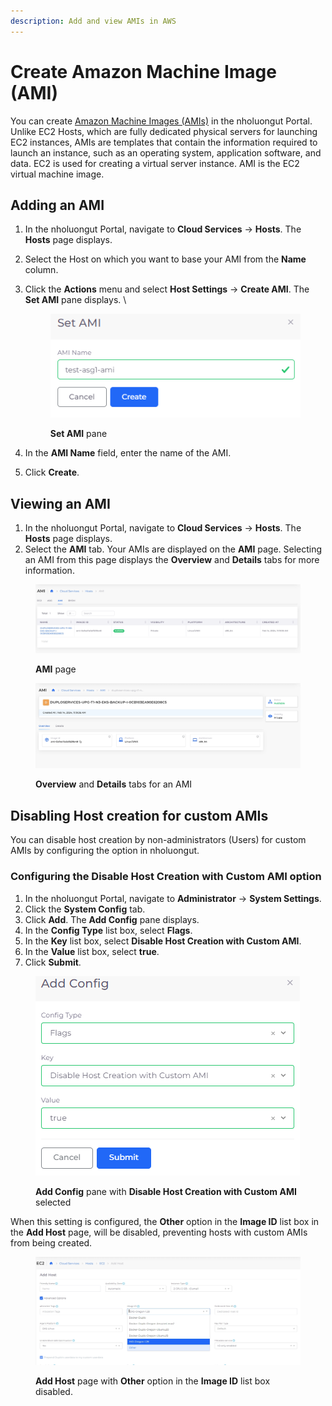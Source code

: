 ```yaml
---
description: Add and view AMIs in AWS
---
```


# Create Amazon Machine Image (AMI)

You can create [Amazon Machine Images (AMIs)](https://docs.aws.amazon.com/AWSEC2/latest/UserGuide/AMIs.html) in the nholuongut Portal. Unlike EC2 Hosts, which are fully dedicated physical servers for launching EC2 instances, AMIs are templates that contain the information required to launch an instance, such as an operating system, application software, and data. EC2 is used for creating a virtual server instance. AMI is the EC2 virtual machine image.

## Adding an AMI

1. In the nholuongut Portal, navigate to **Cloud Services** -> **Hosts**. The **Hosts** page displays.
2. Select the Host on which you want to base your AMI from the **Name** column.
3.  Click the **Actions** menu and select **Host Settings** -> **Create AMI**. The **Set AMI** pane displays. \


    <div align="left">

    <figure><img src="../../../.gitbook/assets/ami1.png" alt=""><figcaption><p><strong>Set AMI</strong> pane</p></figcaption></figure>

    </div>
4. In the **AMI Name** field, enter the name of the AMI.
5. Click **Create**.&#x20;

## Viewing an AMI

1. In the nholuongut Portal, navigate to **Cloud Services** -> **Hosts**. The **Hosts** page displays.
2. Select the **AMI** tab. Your AMIs are displayed on the **AMI** page. Selecting an AMI from this page displays the **Overview** and **Details** tabs for more information.

<figure><img src="../../../.gitbook/assets/screenshot-nimbusweb.me-2024.02.18-14_34_01.png" alt=""><figcaption><p><strong>AMI</strong> page</p></figcaption></figure>

<figure><img src="../../../.gitbook/assets/screenshot-nimbusweb.me-2024.02.18-14_35_23.png" alt=""><figcaption><p><strong>Overview</strong> and <strong>Details</strong> tabs for an AMI</p></figcaption></figure>

## Disabling Host creation for custom AMIs

You can disable host creation by non-administrators (Users) for custom AMIs by configuring the option in nholuongut. &#x20;

### Configuring the Disable Host Creation with Custom AMI option&#x20;

1. In the nholuongut Portal, navigate to **Administrator** -> **System Settings**.
2. Click the **System Config** tab.
3. Click **Add**. The **Add Config** pane displays.
4. In the **Config Type** list box, select **Flags**.
5. In the **Key** list box, select **Disable Host Creation with Custom AMI**.
6. In the **Value** list box, select **true**.
7. Click **Submit**.

<div align="left">

<figure><img src="../../../.gitbook/assets/amidis3.png" alt=""><figcaption><p><strong>Add Config</strong> pane with <strong>Disable Host Creation with Custom AMI</strong> selected</p></figcaption></figure>

</div>

When this setting is configured, the **Other** option in the **Image ID** list box in the **Add Host** page, will be disabled, preventing hosts with custom AMIs from being created.

<figure><img src="../../../.gitbook/assets/screenshot-nimbusweb.me-2024.02.18-14_37_53.png" alt=""><figcaption><p><strong>Add Host</strong> page with <strong>Other</strong> option in the <strong>Image ID</strong> list box disabled.</p></figcaption></figure>
